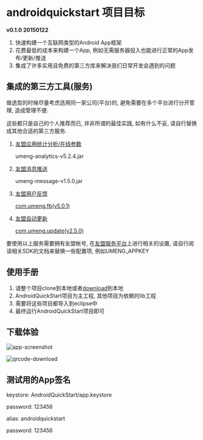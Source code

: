 ﻿# androidquickstart 项目目标
**v0.1.0 20150122**

1. 快速构建一个互联网类型的Android App框架
2. 花费最低的成本来构建一个App, 例如无需服务器投入也能进行正常的App发布/更新/推送
3. 集成了许多实用且免费的第三方库来解决我们日常开发会遇到的问题

## 集成的第三方工具(服务)
做选型的时候尽量考虑选用同一家公司(平台)的, 避免需要在多个平台进行分开管理, 造成管理不便.

这些都只是自己的个人推荐而已, 并非所谓的最佳实践, 如有什么不妥, 请自行替换成其他合适的第三方服务.

1. [友盟应用统计分析/在线参数](http://www.umeng.com/analytics)

   umeng-analytics-v5.2.4.jar
2. [友盟消息推送](http://www.umeng.com/push)

   umeng-message-v1.5.0.jar
3. [友盟用户反馈](http://www.umeng.com/component_feedback)

   [com.umeng.fb(v5.0.1)](https://github.com/androidquickstart/androidquickstart/tree/master/com.umeng.fb)
4. [友盟自动更新](http://www.umeng.com/component_update)

   [com.umeng.update(v2.5.0)](https://github.com/androidquickstart/androidquickstart/tree/master/com.umeng.update)

要使用以上服务需要拥有友盟帐号, 在[友盟服务平台](https://www.umeng.com/sso/login?service=http://www.umeng.com/users/login_redirect)上进行相关的设置, 请自行阅读相关SDK的文档来替换一些配置项, 例如UMENG_APPKEY

## 使用手册
1. 请整个项目clone到本地或者[download](https://github.com/androidquickstart/androidquickstart/archive/master.zip)到本地
2. AndroidQuickStart项目为主工程, 其他项目为依赖的lib工程
3. 需要将这些项目都导入到eclipse中
4. 最终运行AndroidQuickStart项目即可

## 下载体验
![app-screenshot](http://androidquickstart.github.io/androidquickstart/app-screenshot.png)

![qrcode-download](http://androidquickstart.github.io/androidquickstart/qrcode-download.png)

## 测试用的App签名
keystore: AndroidQuickStart/app.keystore

password: 123456

alias: androidquickstart

password: 123456